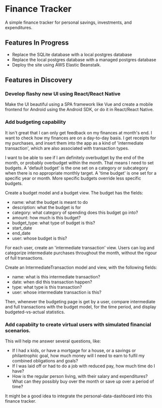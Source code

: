 # Finance Tracker

A simple finance tracker for personal savings, investments, and expenditures.

## Features In Progress
- Replace the SQLite database with a local postgres database
- Replace the local postgres database with a managed postgres database
- Deploy the site using AWS Elastic Beanstalk.

## Features in Discovery

### Develop flashy new UI using React/React Native

Make the UI beautiful using a SPA framework like Vue and create a mobile frontend for Android using the Android SDK, 
or do it in React/React Native.

### Add budgeting capability

It isn't great that I can only get feedback on my finances at month's end. I want to check how my finances are
on a day-to-day basis. I get receipts for my purchases, and insert them into the app as a kind of 
'intermediate transaction', which are also associated with transaction types.

I want to be able to see if I am definitely overbudget by the end of the month, or probably overbudget within the 
month. That means I need to set budgets. A 'default budget' is the one set on a category or subcategory when there is no
appropriate monthly target. A 'time budget' is one set for a specific year or month. More specific budgets override less
specific budgets.

Create a budget model and a budget view. The budget has the fields:
- name: what the budget is meant to do
- description: what the budget is for
- category: what category of spending does this budget go into?
- amount: how much is this budget?
- budget_type: what type of budget is this?
- start_date
- end_date
- user: whose budget is this?

For each user, create an 'intermediate transaction' view. Users can log and categorize intermediate purchases throughout
the month, without the rigour of full transactions. 

Create an IntermediateTransaction model and view, with the following fields:
- name: what is this intermediate transaction?
- date: when did this transaction happen?
- type: what type is this transaction?
- user: whose intermediate transaction is this?

Then, whenever the budgeting page is get by a user, compare intermediate and full transactions with the budget model, for
the time period, and display budgeted-vs-actual statistics.

### Add capabiity to create virtual users with simulated financial scenarios.

This will help me answer several questions, like:
- If I had x kids, or have a mortgage for a house, or a savings or philantrophic goal, how much money will I need
to earn to fulfil my combined obligations and goals?
- If I was laid off or had to do a job with reduced pay, how much time do I have?
- How is the regular person living, with their salary and expenditures? What can they possibly buy
over the month or save up over a period of time?

It might be a good idea to integrate the personal-data-dashboard into this finance tracker. 

